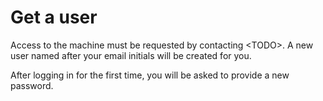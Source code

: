 # Get a user

Access to the machine must be requested by contacting &lt;TODO&gt;. A new user named after your email initials will be created for you. 

After logging in for the first time, you will be asked to provide a new password.

